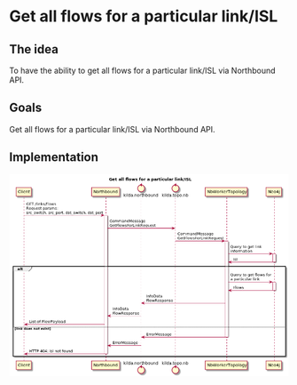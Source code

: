 # Get all flows for a particular link/ISL

## The idea
To have the ability to get all flows for a particular link/ISL via Northbound API.

## Goals
Get all flows for a particular link/ISL via Northbound API.

## Implementation
![Get all flows for a particular link/ISL](./link-get-flow-for-particular-link.png "Get all flows for a particular link/ISL")
